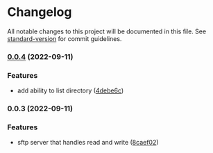# Changelog

All notable changes to this project will be documented in this file. See [standard-version](https://github.com/conventional-changelog/standard-version) for commit guidelines.

### [0.0.4](https://github.com/MollardMichael/sftp-mock-server/compare/v0.0.3...v0.0.4) (2022-09-11)


### Features

* add ability to list directory ([4debe6c](https://github.com/MollardMichael/sftp-mock-server/commit/4debe6cb622e929bdb4bcfd590fd0ed036cf1868))

### 0.0.3 (2022-09-11)


### Features

* sftp server that handles read and write ([8caef02](https://github.com/MollardMichael/sftp-mock-server/commit/8caef02e4fb386ad82566631818ce7938833461c))
